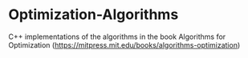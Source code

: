 # Optimization-Algorithms
C++ implementations of the algorithms in the book Algorithms for Optimization (https://mitpress.mit.edu/books/algorithms-optimization)
